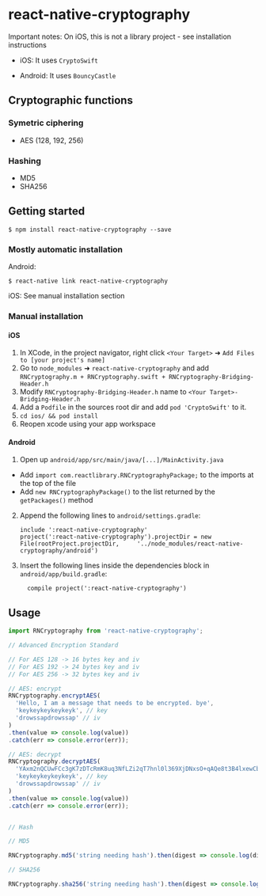 
# react-native-cryptography

Important notes: On iOS, this is not a library project - see installation instructions

- iOS: It uses `CryptoSwift`

- Android: It uses `BouncyCastle`

## Cryptographic functions

### Symetric ciphering

- AES (128, 192, 256)

### Hashing

- MD5
- SHA256

## Getting started

`$ npm install react-native-cryptography --save`

### Mostly automatic installation

Android:

`$ react-native link react-native-cryptography`

iOS: See manual installation section

### Manual installation


#### iOS

1. In XCode, in the project navigator, right click `<Your Target>` ➜ `Add Files to [your project's name]`
2. Go to `node_modules` ➜ `react-native-cryptography` and add `RNCryptography.m + RNCryptography.swift + RNCryptography-Bridging-Header.h`
3. Modify `RNCryptography-Bridging-Header.h` name to `<Your Target>-Bridging-Header.h`
4. Add a `Podfile` in the sources root dir and add `pod 'CryptoSwift'` to it.
5. `cd ios/ && pod install`
6. Reopen xcode using your app workspace

#### Android

1. Open up `android/app/src/main/java/[...]/MainActivity.java`
  - Add `import com.reactlibrary.RNCryptographyPackage;` to the imports at the top of the file
  - Add `new RNCryptographyPackage()` to the list returned by the `getPackages()` method
2. Append the following lines to `android/settings.gradle`:
  	```
  	include ':react-native-cryptography'
  	project(':react-native-cryptography').projectDir = new File(rootProject.projectDir, 	'../node_modules/react-native-cryptography/android')
  	```
3. Insert the following lines inside the dependencies block in `android/app/build.gradle`:
  	```
      compile project(':react-native-cryptography')
  	```

## Usage
```javascript
import RNCryptography from 'react-native-cryptography';

// Advanced Encryption Standard

// For AES 128 -> 16 bytes key and iv
// For AES 192 -> 24 bytes key and iv
// For AES 256 -> 32 bytes key and iv

// AES: encrypt
RNCryptography.encryptAES(
  'Hello, I am a message that needs to be encrypted. bye',
  'keykeykeykeykeyk', // key
  'drowssapdrowssap' // iv
)
.then(value => console.log(value))
.catch(err => console.error(err));

// AES: decrypt
RNCryptography.decryptAES(
  'YAxm2nQCUwFCc3gK7zDTcRmK8uq3NfLZi2qT7hnl0l369XjDNxsO+qAQe8t3B4lxewCb5X6GNPvfrd2vlf689w==',
  'keykeykeykeykeyk', // key
  'drowssapdrowssap' // iv
)
.then(value => console.log(value))
.catch(err => console.error(err));


// Hash

// MD5

RNCryptography.md5('string needing hash').then(digest => console.log(digest));

// SHA256

RNCryptography.sha256('string needing hash').then(digest => console.log(digest));



```
  